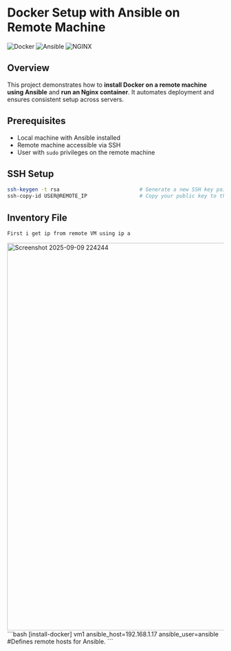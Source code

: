 

# Docker Setup with Ansible on Remote Machine

![Docker](https://img.shields.io/badge/Docker-Aqua?logo=docker&logoColor=white)
![Ansible](https://img.shields.io/badge/Ansible-Red?logo=ansible&logoColor=white)
![NGINX](https://img.shields.io/badge/Nginx-Orange?logo=nginx&logoColor=white)

## Overview
This project demonstrates how to **install Docker on a remote machine using Ansible** and **run an Nginx container**. It automates deployment and ensures consistent setup across servers.

## Prerequisites
- Local machine with Ansible installed  
- Remote machine accessible via SSH  
- User with `sudo` privileges on the remote machine
## SSH Setup
```bash
ssh-keygen -t rsa                          # Generate a new SSH key pair on your local machine
ssh-copy-id USER@REMOTE_IP                 # Copy your public key to the remote machine's ~/.ssh/authorized_keys
```
## Inventory File
```bash
First i get ip from remote VM using ip a
```
<img width="1400" height="900" alt="Screenshot 2025-09-09 224244" src="https://github.com/user-attachments/assets/7720bc3e-b52c-4e59-9fca-d5a6456027c7" />
```bash
[install-docker]
vm1 ansible_host=192.168.1.17 ansible_user=ansible  #Defines remote hosts for Ansible.
```
